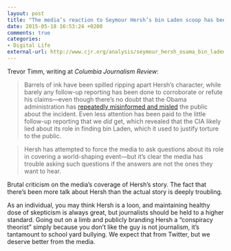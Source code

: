 ```yaml
---
layout: post
title: "The media’s reaction to Seymour Hersh’s bin Laden scoop has been disgraceful"
date: 2015-05-18 16:53:24 +0200
comments: true
categories: 
- Digital Life
external-url: http://www.cjr.org/analysis/seymour_hersh_osama_bin_laden.php
---
```


Trevor Timm, writing at _Columbia Journalism Review_:

> Barrels of ink have been spilled ripping apart Hersh’s character, while barely any follow-up reporting has been done to corroborate or refute his claims—even though there’s no doubt that the Obama administration has [repeatedly misinformed and misled](http://www.theguardian.com/world/2011/may/04/osama-bin-laden-killing-us-story-change) the public about the incident. Even less attention has been paid to the little follow-up reporting that we _did_ get, which revealed that the CIA likely lied about its role in finding bin Laden, which it used to justify torture to the public.

> Hersh has attempted to force the media to ask questions about its role in covering a world-shaping event—but it’s clear the media has trouble asking such questions if the answers are not the ones they want to hear.

Brutal criticism on the media’s coverage of Hersh’s story. The fact that there’s been more talk about Hersh than the actual story is deeply troubling.

As an individual, you may think Hersh is a loon, and maintaining healthy dose of skepticism is always great, but journalists should be held to a higher standard. Going out on a limb and publicly branding Hersh a “conspiracy theorist” simply because you don’t like the guy is not journalism, it’s tantamount to school yard bullying. We expect that from Twitter, but we deserve better from the media.